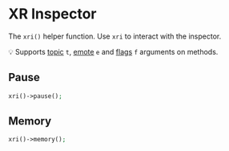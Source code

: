 # XR Inspector

The `xri()` helper function. Use `xri` to interact with the inspector.

💡 Supports [topic](#topic) `t`, [emote](#emote) `e` and [flags](#flags) `f` arguments on methods.

## Pause

```php
xri()->pause();
```

## Memory

```php
xri()->memory();
```
